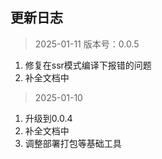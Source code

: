 ## 更新日志

> 2025-01-11 版本号：0.0.5
1. 修复在ssr模式编译下报错的问题
2. 补全文档中

> 2025-01-10
1. 升级到0.0.4
2. 补全文档中
3. 调整部署打包等基础工具

